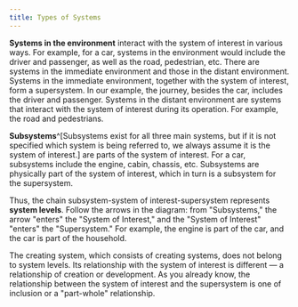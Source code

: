 ```yaml
---
title: Types of Systems
---
```


**Systems in the environment** interact with the system of interest in various ways. For example, for a car, systems in the environment would include the driver and passenger, as well as the road, pedestrian, etc. There are systems in the immediate environment and those in the distant environment. Systems in the immediate environment, together with the system of interest, form a supersystem. In our example, the journey, besides the car, includes the driver and passenger. Systems in the distant environment are systems that interact with the system of interest during its operation. For example, the road and pedestrians.

**Subsystems**^[Subsystems exist for all three main systems, but if it is not specified which system is being referred to, we always assume it is the system of interest.] are parts of the system of interest. For a car, subsystems include the engine, cabin, chassis, etc. Subsystems are physically part of the system of interest, which in turn is a subsystem for the supersystem.

Thus, the chain subsystem-system of interest-supersystem represents **system levels**. Follow the arrows in the diagram: from "Subsystems," the arrow "enters" the "System of Interest," and the "System of Interest" "enters" the "Supersystem." For example, the engine is part of the car, and the car is part of the household.

The creating system, which consists of creating systems, does not belong to system levels. Its relationship with the system of interest is different — a relationship of creation or development. As you already know, the relationship between the system of interest and the supersystem is one of inclusion or a "part-whole" relationship.